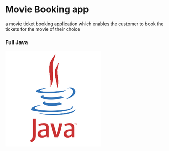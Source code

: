 # Movie Booking app
 a movie ticket booking application which enables the customer to book the tickets for the movie of their choice
 
### Full Java

![JAVA](/JAVA.gif?raw=true "JAVA")


